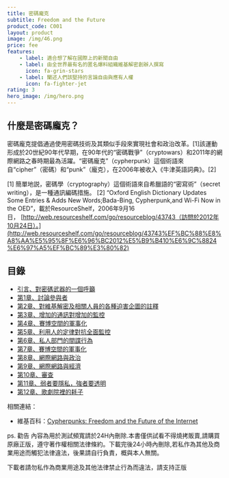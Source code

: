 ```yaml
---
title: 密碼龐克
subtitle: Freedom and the Future
product_code: C001
layout: product
image: /img/46.png
price: fee
features:
    - label: 適合想了解在國際上的新聞自由
    - label: 由全世界最有名的匿名爆料組織維基解密創辦人撰寫
      icon: fa-grin-stars
    - label: 闡述人們該堅持的言論自由與應有人權
      icon: fa-fighter-jet
rating: 3
hero_image: /img/hero.png
---
```


## 什麼是密碼龐克？

密碼龐克提倡通過使用密碼技術及其類似手段來實現社會和政治改革。[1]該運動形成於20世紀90年代早期，在90年代的“密碼戰爭”（cryptowars）和2011年的網際網路之春時期最為活躍。“密碼龐克”（cypherpunk）這個術語來自“cipher”（密碼）和“punk”（龐克），在2006年被收入《牛津英語詞典》。[2]

[1] 簡單地説，密碼學（cryptography）這個術語來自希臘語的“密寫術”（secret writing），是一種通訊編碼措施。 [2] “Oxford English Dictionary Updates Some Entries & Adds New Words;Bada-Bing, Cypherpunk,and Wi-Fi Now in the OED”，載於ResourceShelf，2006年9月16日， [http://web.resourceshelf.com/go/resourceblog/43743（訪問於2012年10月24日）。](http://web.resourceshelf.com/go/resourceblog/43743%EF%BC%88%E8%A8%AA%E5%95%8F%E6%96%BC2012%E5%B9%B410%E6%9C%8824%E6%97%A5%EF%BC%89%E3%80%82)

## 目錄

* [引言、對密碼武器的一個呼籲](https://github.com/cypherpunks-core/cyherpunksbook_zh/blob/master/%E5%BC%95%E8%A8%80%E3%80%81%E5%B0%8D%E5%AF%86%E7%A2%BC%E6%AD%A6%E5%99%A8%E7%9A%84%E4%B8%80%E5%80%8B%E5%91%BC%E7%B1%B2.md)
* [第1章、討論參與者](https://github.com/cypherpunks-core/cyherpunksbook_zh/blob/master/%E7%AC%AC1%E7%AB%A0.md)
* [第2章、對維基解密及相關人員的各種迫害企圖的註釋](https://github.com/cypherpunks-core/cyherpunksbook_zh/blob/master/%E7%AC%AC2%E7%AB%A0.md)
* [第3章、增加的通訊對增加的監控](https://github.com/cypherpunks-core/cyherpunksbook_zh/blob/master/%E7%AC%AC3%E7%AB%A0.md)
* [第4章、賽博空間的軍事化](https://github.com/cypherpunks-core/cyherpunksbook_zh/blob/master/%E7%AC%AC4%E7%AB%A0.md)
* [第5章、利用人的定律對抗全面監控](https://github.com/cypherpunks-core/cyherpunksbook_zh/blob/master/%E7%AC%AC5%E7%AB%A0.md)
* [第6章、私人部門的間諜行為](https://github.com/cypherpunks-core/cyherpunksbook_zh/blob/master/%E7%AC%AC6%E7%AB%A0.md)
* [第7章、賽博空間的軍事化](https://github.com/cypherpunks-core/cyherpunksbook_zh/blob/master/%E7%AC%AC7%E7%AB%A0.md)
* [第8章、網際網路與政治](https://github.com/cypherpunks-core/cyherpunksbook_zh/blob/master/%E7%AC%AC8%E7%AB%A0.md)
* [第9章、網際網路與經濟](https://github.com/cypherpunks-core/cyherpunksbook_zh/blob/master/%E7%AC%AC9%E7%AB%A0.md)
* [第10章、審查](https://github.com/cypherpunks-core/cyherpunksbook_zh/blob/master/%E7%AC%AC10%E7%AB%A0.md)
* [第11章、弱者要隱私，強者要透明](https://github.com/cypherpunks-core/cyherpunksbook_zh/blob/master/%E7%AC%AC11%E7%AB%A0.md)
* [第12章、歌劇院裡的耗子](https://github.com/cypherpunks-core/cyherpunksbook_zh/blob/master/%E7%AC%AC12%E7%AB%A0.md)

相關連結：

* 維基百科：[Cypherpunks: Freedom and the Future of the Internet](https://zh.wikipedia.org/wiki/%E5%8A%A0%E5%AF%86%E6%9C%8B%E5%85%8B)

ps. 勸告 內容為用於測試頻寬請於24H內刪除.本書僅供試看不得燒拷販賣,請購買原廠正版，遵守著作權相關法律條約。下載完後24小時內刪除,若私作為其他及商業用途而觸犯法律違法，後果請自行負責，概與本人無關。

下載者請勿私作為商業用途及其他法律禁止行為而違法，請支持正版 